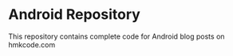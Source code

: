 Android Repository
==================


This repository contains complete code for Android blog posts on hmkcode.com
